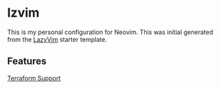 # lzvim

This is my personal configuration for Neovim. This was initial generated from the [LazyVim](https://github.com/LazyVim/LazyVim) starter template.

## Features

[Terraform Support](./docs/terraform.md)
